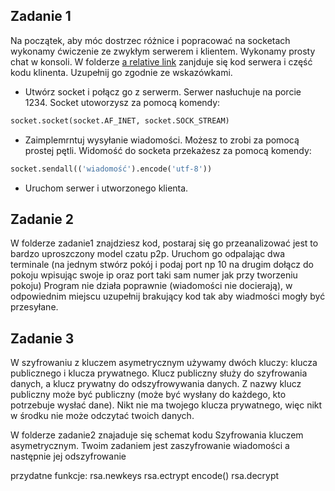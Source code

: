 ## Zadanie 1
Na początek, aby móc dostrzec różnice i popracować na socketach wykonamy ćwiczenie ze zwykłym serwerem i klientem. Wykonamy prosty chat w konsoli.
W folderze [a relative link](zadanie1) zanjduje się kod serwera i część kodu klinenta. Uzupełnij go zgodnie ze wskazówkami.
- Utwórz socket i połącz go z serwerm. Serwer nasłuchuje na porcie 1234. Socket utoworzysz za pomocą komendy: 
```python
socket.socket(socket.AF_INET, socket.SOCK_STREAM)
```
- Zaimplemrntuj wysyłanie wiadomości. Możesz to zrobi za pomocą prostej pętli. Widomość do socketa przekażesz za pomocą komendy:
```python
socket.sendall(('wiadomość').encode('utf-8'))
```
- Uruchom serwer i utworzonego klienta.
  
## Zadanie 2
W folderze zadanie1 znajdziesz kod, postaraj się go przeanalizować jest to bardzo uproszczony model czatu p2p.
Uruchom go odpalając dwa terminale (na jednym stwórz pokój i podaj port np 10 na drugim dołącz do pokoju wpisując swoje ip oraz port taki sam numer jak przy tworzeniu pokoju)
Program nie działa poprawnie (wiadomości nie docierają), w odpowiednim miejscu uzupełnij brakujący kod tak aby wiadmości mogły być przesyłane.

 
## Zadanie 3
W szyfrowaniu z kluczem asymetrycznym używamy dwóch kluczy: klucza publicznego i klucza prywatnego. Klucz publiczny służy do szyfrowania danych, a klucz prywatny do odszyfrowywania danych. Z nazwy klucz publiczny może być publiczny (może być wysłany do każdego, kto potrzebuje wysłać dane). Nikt nie ma twojego klucza prywatnego, więc nikt w środku nie może odczytać twoich danych.

W folderze zadanie2 znajaduje się schemat kodu Szyfrowania kluczem asymetrycznym.
Twoim zadaniem jest zaszyfrowanie wiadomości a następnie jej odszyfrowanie

przydatne funkcje:
rsa.newkeys
rsa.ectrypt
encode()
rsa.decrypt


